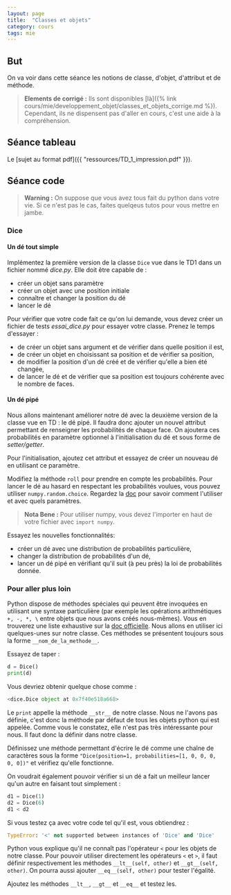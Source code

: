 ```yaml
---
layout: page
title:  "Classes et objets"
category: cours
tags: mie
---
```



## But

On va voir dans cette séance les notions de classe, d'objet, d'attribut et de méthode.

> **Elements de corrigé :** Ils sont disponibles [là]({% link cours/mie/developpement_objet/classes_et_objets_corrige.md %}). Cependant, ils ne dispensent pas d'aller en cours, c'est une aide à la compréhension.


## Séance tableau

Le [sujet au format pdf]({{ "ressources/TD_1_impression.pdf" }}).


## Séance code

> **Warning :** On suppose que vous avez tous fait du python dans votre vie. Si ce n'est pas le cas, faites quelqeus tutos pour vous mettre en jambe.


### Dice
#### Un dé tout simple

Implémentez la première version de la classe `Dice` vue dans le TD1 dans un fichier nommé *dice.py*. Elle doit être capable de :

  - créer un objet sans paramètre
  - créer un objet avec une position initiale
  - connaître et changer la position du dé
  - lancer le dé

Pour vérifier que votre code fait ce qu'on lui demande, vous devez créer un fichier de tests *essai_dice.py* pour
essayer votre classe. Prenez le temps d'essayer :

  - de créer un objet sans argument et de vérifier dans quelle position il est,
  - de créer un objet en choisissant sa position et de vérifier sa position,
  - de modifier la position d'un dé créé et de vérifier qu'elle a bien été changée,
  - de lancer le dé et de vérifier que sa position est toujours cohérente avec le nombre de faces.

#### Un dé pipé

Nous allons maintenant améliorer notre dé avec la deuxième version de la classe vue en TD : le dé pipé. Il faudra donc ajouter un nouvel attribut permettant de renseigner les probabilités de chaque face. On ajoutera ces probabilités en paramètre optionnel à l'initialisation du dé et sous forme de *setter/getter*.


Pour l'initialisation, ajoutez cet attribut et essayez de créer un nouveau dé en utilisant ce paramètre.

Modifiez la méthode `roll` pour prendre en compte les probabilités. Pour lancer le dé au hasard en respectant les probabilités voulues, vous pouvez utiliser `numpy.random.choice`. Regardez la [doc](https://docs.scipy.org/doc/numpy-dev/reference/generated/numpy.random.choice.html) pour savoir comment l'utiliser et avec quels paramètres.

> **Nota Bene :**
>Pour utiliser numpy, vous devez l'importer en haut de votre fichier avec `import numpy`.


Essayez les nouvelles fonctionnalités:

  - créer un dé avec une distribution de probabilités particulière,
  - changer la distribution de probabilités d'un dé,
  - lancer un dé pipé en vérifiant qu'il suit (à peu près) la loi de probabilités donnée.

### Pour aller plus loin

Python dispose de méthodes spéciales qui peuvent être invoquées en utilisant une syntaxe particulière (par exemple les
opérations arithmétiques `+, -, *, \` entre objets que nous avons créés nous-mêmes). Vous en trouverez une liste
exhaustive sur la [doc officielle](https://docs.python.org/3/reference/datamodel.html#special-method-names). Nous allons
en utiliser ici quelques-unes sur notre classe. Ces méthodes se présentent toujours sous la forme `__nom_de_la_methode__`.


Essayez de taper :

~~~ python
d = Dice()
print(d)
~~~

Vous devriez obtenir quelque chose comme :

~~~ python
<dice.Dice object at 0x7f40e518a668>
~~~

Le `print` appelle la méthode `__str__` de notre classe. Nous ne l'avons pas définie, c'est donc la méthode par défaut de tous les objets python qui est appelée. Comme vous le constatez, elle n'est pas très intéressante pour nous. Il faut donc la définir dans notre classe.

Définissez une méthode permettant d'écrire le dé comme une chaîne de caractères sous la forme `"Dice(position=1,
probabilities=[1, 0, 0, 0, 0, 0])"` et vérifiez qu'elle fonctionne.

On voudrait également pouvoir vérifier si un dé a fait un meilleur lancer qu'un autre en faisant tout simplement :

~~~ python
d1 = Dice(1)
d2 = Dice(6)
d1 < d2
~~~

Si vous testez ça avec votre code tel qu'il est, vous obtiendrez :

~~~ python
TypeError: '<' not supported between instances of 'Dice' and 'Dice'
~~~

Python vous explique qu'il ne connaît pas l'opérateur `<` pour les objets de notre classe. Pour pouvoir utiliser
directement les opérateurs `<` et `>`, il faut définir respectivement les méthodes `__lt__(self, other)` et
`__gt__(self, other)`. On pourra aussi ajouter `__eq__(self, other)` pour tester l'égalité.

Ajoutez les méthodes `__lt__`, `__gt__` et `__eq__` et testez les.

